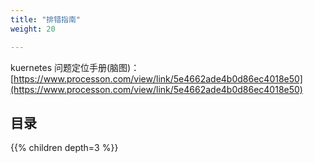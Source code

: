 ```yaml
---
title: "排错指南"
weight: 20

---
```


kuernetes 问题定位手册(脑图)：[https://www.processon.com/view/link/5e4662ade4b0d86ec4018e50](https://www.processon.com/view/link/5e4662ade4b0d86ec4018e50)

## 目录

{{% children depth=3 %}}